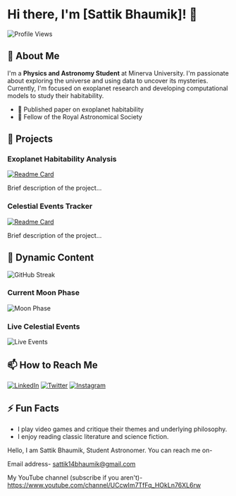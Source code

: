 # Hi there, I'm [Sattik Bhaumik]! 👋

![Profile Views](https://komarev.com/ghpvc/?username=yourusername&color=red)

## 🚀 About Me

I'm a **Physics and Astronomy Student** at Minerva University. I'm passionate about exploring the universe and using data to uncover its mysteries. Currently, I'm focused on exoplanet research and developing computational models to study their habitability.

- 🌌 Published paper on exoplanet habitability
- 🌠 Fellow of the Royal Astronomical Society

## 🔭 Projects

### Exoplanet Habitability Analysis
[![Readme Card](https://github-readme-stats.vercel.app/api/pin/?username=yourusername&repo=your-repo-name)](https://github.com/yourusername/your-repo-name)

Brief description of the project...

### Celestial Events Tracker
[![Readme Card](https://github-readme-stats.vercel.app/api/pin/?username=yourusername&repo=your-repo-name)](https://github.com/yourusername/your-repo-name)

Brief description of the project...

## 🌟 Dynamic Content

![GitHub Streak](https://github-readme-streak-stats.herokuapp.com/?user=yourusername)

### Current Moon Phase
![Moon Phase](https://www.moonphases.co.uk/api/current-phase)

### Live Celestial Events
![Live Events](https://space-event-tracker.herokuapp.com/api/live-events)

## 📫 How to Reach Me

[![LinkedIn](https://img.shields.io/badge/LinkedIn-blue?style=for-the-badge&logo=linkedin)](https://www.linkedin.com/in/sattik-bhaumik-fras-b03a0516b/)
[![Twitter](https://img.shields.io/badge/Twitter-black?style=for-the-badge&logo=twitter)](https://twitter.com/BhaumikSattik)
[![Instagram](https://img.shields.io/badge/Instagram-red?style=for-the-badge&logo=instagram)](https://www.instagram.com/sattik_bhaumik/?hl=en)

## ⚡ Fun Facts

- I play video games and critique their themes and underlying philosophy.
- I enjoy reading classic literature and science fiction.

Hello, I am Sattik Bhaumik, Student Astronomer.
You can reach me on-

Email address- sattik14bhaumik@gmail.com

My YouTube channel (subscribe if you aren't)- https://www.youtube.com/channel/UCcwIm7TfFq_HOkLn76XL6rw
